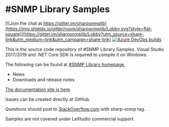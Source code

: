 \#SNMP Library Samples
======================
[![Join the chat at https://gitter.im/sharpsnmplib](https://img.shields.io/gitter/room/sharpsnmplib/Lobby.svg?style=flat-square)](https://gitter.im/sharpsnmplib/Lobby?utm_source=share-link&utm_medium=link&utm_campaign=share-link)
[![Azure DevOps builds](https://img.shields.io/azure-devops/build/lextudio/08d27f27-71b2-4158-90ec-565c685b3c05/10.svg?style=flat-square)](https://dev.azure.com/lextudio/sharpsnmp/_build?definitionId=10&_a=summary)

This is the source code repository of #SNMP Library Samples. Visual Studio 2017/2019 and .NET Core SDK is required to compile it on Windows.

The following can be found at [#SNMP Library homepage](https://sharpsnmp.com),

* News
* Downloads and release notes

[The documentation site is here](https://docs.sharpsnmp.com).

Issues can be created directly at GitHub.

Questions should post to [StackOverflow.com](https://stackoverflow.com) with sharp-snmp tag. 

Samples are not covered under LeXtudio commercial support.

